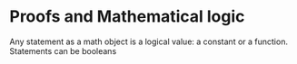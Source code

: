 # Proofs and Mathematical logic

Any statement as a math object is a logical value: a constant or a function. Statements can be booleans